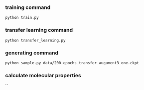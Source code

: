 ### training command
`python train.py`
### transfer learning command
`python transfer_learning.py`
### generating command
`python sample.py data/200_epochs_transfer_augument3_one.ckpt`
### calculate molecular properties
``
